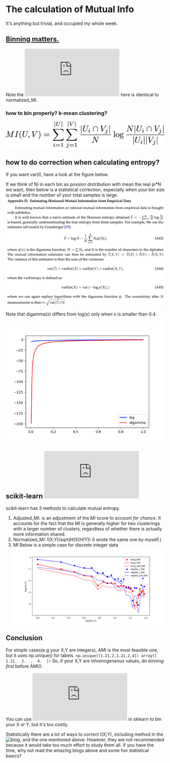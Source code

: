 # The calculation of Mutual Info

It's anything but trivial, and occupied my whole week.

## [Binning matters.](http://scikit-learn.org/stable/auto_examples/cluster/plot_adjusted_for_chance_measures.html#sphx-glr-auto-examples-cluster-plot-adjusted-for-chance-measures-py)
Note the ![V-measure](http://scikit-learn.org/stable/modules/generated/sklearn.metrics.v_measure_score.html) here is identical to normalized_MI.

### how to bin properly? k-mean clustering?
![](./imgs/latex-image-1.png)

## how to do correction when calculating entropy?
If you want var(I), have a look at the figure below.

If we think of Ni in each bin as possion distribution with mean the real pi*N we want, then below is a statistical correction, especially when your bin size is small and the number of your total samples is large.
![](./imgs/LSTM.png)

Note that digamma(x) differs from log(x) only when x is smaller than 0.4.

![](./imgs/digamma_log.png)

## scikit-learn ![Source Code](https://github.com/scikit-learn/scikit-learn/blob/a24c8b46/sklearn/metrics/cluster/supervised.py#L707)

scikit-learn has 3 methods to calculate mutual entropy.

1. Adjusted_MI: is an adjustment of the MI score to account *for chance*. It accounts for the fact that the MI is generally higher for two clusterings with a larger number of clusters, regardless of whether there is actually more information shared.
2. Normalized_MI: I(X;Y)/sqrt(H(X)H(Y)) (I wrote the same one by myself.)
3. MI
Below is a simple case for discrete integer data
![](./imgs/MI_sklearn.png)

## Conclusion

For simple cases(e.g your X,Y are integers), AMI is the most feasible one, but it uses np.unique() for labels.
`np.unique([1.21,2,1.21,2,4])
array([ 1.21,  2.  ,  4.  ])`
So, if your X,Y are inhomogeneous values, do *binning first* before AMI().

You can use ![k-mean](http://scikit-learn.org/stable/modules/generated/sklearn.cluster.KMeans.html) in sklearn to bin your X or Y, but it's too costly.

Statistically there are a lot of ways to correct I(X;Y), including method in the ![blog](https://kaushikghose.wordpress.com/2013/10/24/computing-mutual-information-and-other-scary-things/), and the one mentioned above. However, they are not recommended because it would take too much effort to study them all. If you have the time, why not read the amazing blogs above and some fun statistical basics?




